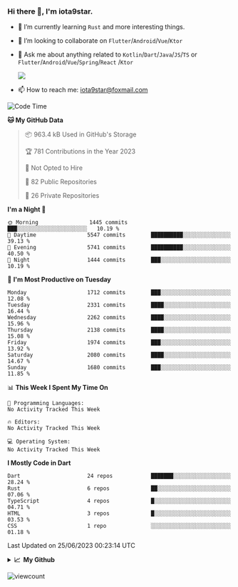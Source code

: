 ### Hi there 👋, I'm iota9star.

- 🌱 I’m currently learning `Rust` and more interesting things.
- 👯 I’m looking to collaborate on `Flutter`/`Android`/`Vue`/`Ktor`
- 💬 Ask me about anything related to `Kotlin`/`Dart`/`Java`/`JS`/`TS` or `Flutter`/`Android`/`Vue`/`Spring`/`React`
  /`Ktor`
  
  ![](https://github-readme-stats.vercel.app/api/top-langs?username=iota9star&show_icons=true&locale=en&layout=compact)
  
- 📫 How to reach me: [iota9star@foxmail.com](iota9star@foxmail.com)


<!--START_SECTION:waka-->
![Code Time](http://img.shields.io/badge/Code%20Time-3%2C090%20hrs%2054%20mins-blue)

**🐱 My GitHub Data** 

> 📦 963.4 kB Used in GitHub's Storage 
 > 
> 🏆 781 Contributions in the Year 2023
 > 
> 🚫 Not Opted to Hire
 > 
> 📜 82 Public Repositories 
 > 
> 🔑 26 Private Repositories 
 > 
**I'm a Night 🦉** 

```text
🌞 Morning                1445 commits        ███░░░░░░░░░░░░░░░░░░░░░░   10.19 % 
🌆 Daytime                5547 commits        ██████████░░░░░░░░░░░░░░░   39.13 % 
🌃 Evening                5741 commits        ██████████░░░░░░░░░░░░░░░   40.50 % 
🌙 Night                  1444 commits        ███░░░░░░░░░░░░░░░░░░░░░░   10.19 % 
```
📅 **I'm Most Productive on Tuesday** 

```text
Monday                   1712 commits        ███░░░░░░░░░░░░░░░░░░░░░░   12.08 % 
Tuesday                  2331 commits        ████░░░░░░░░░░░░░░░░░░░░░   16.44 % 
Wednesday                2262 commits        ████░░░░░░░░░░░░░░░░░░░░░   15.96 % 
Thursday                 2138 commits        ████░░░░░░░░░░░░░░░░░░░░░   15.08 % 
Friday                   1974 commits        ███░░░░░░░░░░░░░░░░░░░░░░   13.92 % 
Saturday                 2080 commits        ████░░░░░░░░░░░░░░░░░░░░░   14.67 % 
Sunday                   1680 commits        ███░░░░░░░░░░░░░░░░░░░░░░   11.85 % 
```


📊 **This Week I Spent My Time On** 

```text
💬 Programming Languages: 
No Activity Tracked This Week

🔥 Editors: 
No Activity Tracked This Week

💻 Operating System: 
No Activity Tracked This Week
```

**I Mostly Code in Dart** 

```text
Dart                     24 repos            ███████░░░░░░░░░░░░░░░░░░   28.24 % 
Rust                     6 repos             ██░░░░░░░░░░░░░░░░░░░░░░░   07.06 % 
TypeScript               4 repos             █░░░░░░░░░░░░░░░░░░░░░░░░   04.71 % 
HTML                     3 repos             █░░░░░░░░░░░░░░░░░░░░░░░░   03.53 % 
CSS                      1 repo              ░░░░░░░░░░░░░░░░░░░░░░░░░   01.18 % 
```




 Last Updated on 25/06/2023 00:23:14 UTC
<!--END_SECTION:waka-->

<details>
  <summary><b>📈&nbsp;&nbsp;My Github</b></summary>
  <br>
  <img src='https://github-profile-trophy.vercel.app/?username=iota9star'>
  <img src='https://bad-apple-github-readme.vercel.app/api?show_bg=1&username=iota9star&hide_title=true'>
  <img src='http://cr-skills-chart-widget.azurewebsites.net/api/api?username=iota9star'>
  <img src='https://github-readme-stats.vercel.app/api/wakatime?username=iota9star&layout=compact'>
</details>


![viewcount](https://count.getloli.com/get/@iota9star?theme=rule34)
